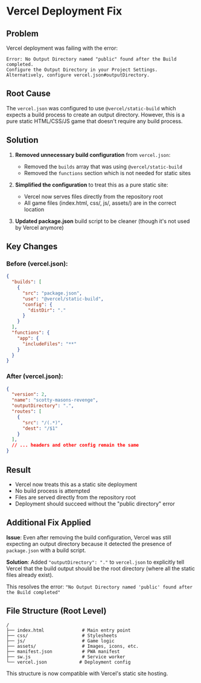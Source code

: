 # Vercel Deployment Fix

## Problem
Vercel deployment was failing with the error:
```
Error: No Output Directory named "public" found after the Build completed. 
Configure the Output Directory in your Project Settings. 
Alternatively, configure vercel.json#outputDirectory.
```

## Root Cause
The `vercel.json` was configured to use `@vercel/static-build` which expects a build process to create an output directory. However, this is a pure static HTML/CSS/JS game that doesn't require any build process.

## Solution
1. **Removed unnecessary build configuration** from `vercel.json`:
   - Removed the `builds` array that was using `@vercel/static-build`
   - Removed the `functions` section which is not needed for static sites

2. **Simplified the configuration** to treat this as a pure static site:
   - Vercel now serves files directly from the repository root
   - All game files (index.html, css/, js/, assets/) are in the correct location

3. **Updated package.json** build script to be cleaner (though it's not used by Vercel anymore)

## Key Changes

### Before (vercel.json):
```json
{
  "builds": [
    {
      "src": "package.json",
      "use": "@vercel/static-build",
      "config": {
        "distDir": "."
      }
    }
  ],
  "functions": {
    "app": {
      "includeFiles": "**"
    }
  }
}
```

### After (vercel.json):
```json
{
  "version": 2,
  "name": "scotty-masons-revenge",
  "outputDirectory": ".",
  "routes": [
    {
      "src": "/(.*)",
      "dest": "/$1"
    }
  ],
  // ... headers and other config remain the same
}
```

## Result
- Vercel now treats this as a static site deployment
- No build process is attempted
- Files are served directly from the repository root
- Deployment should succeed without the "public directory" error

## Additional Fix Applied
**Issue**: Even after removing the build configuration, Vercel was still expecting an output directory because it detected the presence of `package.json` with a build script.

**Solution**: Added `"outputDirectory": "."` to `vercel.json` to explicitly tell Vercel that the build output should be the root directory (where all the static files already exist).

This resolves the error: `"No Output Directory named 'public' found after the Build completed"`

## File Structure (Root Level)
```
/
├── index.html              # Main entry point
├── css/                    # Stylesheets
├── js/                     # Game logic
├── assets/                 # Images, icons, etc.
├── manifest.json           # PWA manifest
├── sw.js                   # Service worker
└── vercel.json            # Deployment config
```

This structure is now compatible with Vercel's static site hosting.